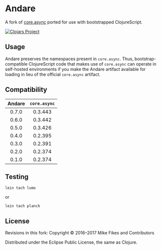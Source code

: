 # Andare

A fork of [core.async](https://github.com/clojure/core.async) ported for use with bootstrapped ClojureScript. 

[![Clojars Project](https://img.shields.io/clojars/v/andare.svg)](https://clojars.org/andare)

## Usage

Andare preserves the namespaces present in `core.async`. Thus, bootstrap-compatible ClojureScript code that makes use of `core.async` can operate in self-hosted environments if you make the Andare artifact available for loading in lieu of the official `core.async` artifact.

## Compatibility

| Andare | `core.async` |
|:------:|:------------:|
| 0.7.0  | 0.3.443      |
| 0.6.0  | 0.3.442      |
| 0.5.0  | 0.3.426      |
| 0.4.0  | 0.2.395      |
| 0.3.0  | 0.2.391      |
| 0.2.0  | 0.2.374      |
| 0.1.0  | 0.2.374      |

## Testing

```
lein tach lumo
```

or

```
lein tach planck
```

## License

Revisions in this fork:
Copyright © 2016–2017 Mike Fikes and Contributors

Distributed under the Eclipse Public License, the same as Clojure.
